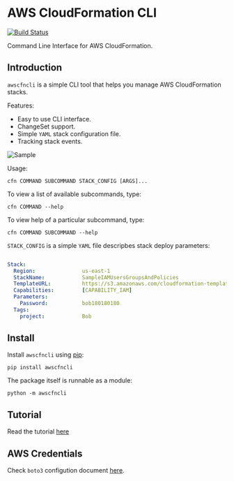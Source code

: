 # AWS CloudFormation CLI

[![Build Status](https://travis-ci.org/Kotaimen/awscfncli.svg?branch=develop)](https://travis-ci.org/Kotaimen/awscfncli)

Command Line Interface for AWS CloudFormation.

## Introduction
`awscfncli` is a simple CLI tool that helps you manage AWS CloudFormation stacks.  

Features:
- Easy to use CLI interface.
- ChangeSet support.
- Simple `YAML` stack configuration file.
- Tracking stack events.

<img alt="Sample" src="https://s3.amazonaws.com/stonemason/cdn/dist/awscfncli/changeset-execute-demo-01.gif">

Usage:
    
    cfn COMMAND SUBCOMMAND STACK_CONFIG [ARGS]...

To view a list of available subcommands, type:

    cfn COMMAND --help

To view help of a particular subcommand, type:
    
    cfn COMMAND SUBCOMMAND --help


`STACK_CONFIG` is a simple `YAML` file descripbes stack deploy parameters:

```yaml

Stack:
  Region:               us-east-1
  StackName:            SampleIAMUsersGroupsAndPolicies
  TemplateURL:          https://s3.amazonaws.com/cloudformation-templates-us-east-1/IAM_Users_Groups_and_Policies.template
  Capabilities:         [CAPABILITY_IAM]
  Parameters:
    Password:           bob180180180
  Tags:
    project:            Bob
```

## Install

Install `awscfncli` using [pip](https://pip.pypa.io/):

    pip install awscfncli

The package itself is runnable as a module: 

    python -m awscfncli 

## Tutorial

Read the tutorial [here](https://kotaimen.github.io/awscfncli/)

## AWS Credentials

Check `boto3` configution document [here](https://boto3.readthedocs.io/en/latest/guide/quickstart.html#configuration).
